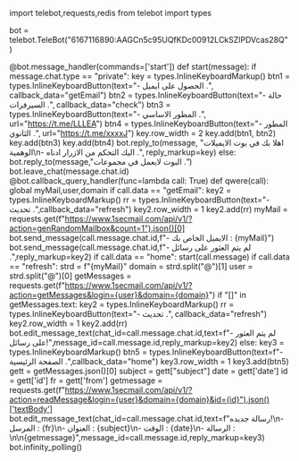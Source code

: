 import telebot,requests,redis
from telebot import types

bot = telebot.TeleBot("6167116890:AAGCn5c95UQfKDc00912LCkSZlPDVcas28Q")

@bot.message_handler(commands=['start'])
def start(message):
    if message.chat.type == "private":
        key = types.InlineKeyboardMarkup()
        btn1 = types.InlineKeyboardButton(text="- الحصول على ايميل .", callback_data="getEmail")
        btn2 = types.InlineKeyboardButton(text="- حالة السيرفرات .", callback_data="check")
        btn3 = types.InlineKeyboardButton(text="- المطور الاساسي .", url="https://t.me/LLLEA")
        btn4 = types.InlineKeyboardButton(text="- المطور الثانوي .", url="https://t.me/xxxxJ")
        key.row_width = 2
        key.add(btn1, btn2)
        key.add(btn3)
        key.add(btn4)
        bot.reply_to(message, "اهلا بك في بوت الايميلات الوهمية\n- اليك التحكم من الازرار ادناه .", reply_markup=key)
    else:
        bot.reply_to(message,"البوت لايعمل في مجموعات .")
        bot.leave_chat(message.chat.id)
@bot.callback_query_handler(func=lambda call: True)
def qwere(call):
    global myMail,user,domain
    if call.data == "getEmail":
        key2 = types.InlineKeyboardMarkup()
        rr = types.InlineKeyboardButton(text="- تحديث .",callback_data="refresh")
        key2.row_width = 1
        key2.add(rr)
        myMail = requests.get(f"https://www.1secmail.com/api/v1/?action=genRandomMailbox&count=1").json()[0]
        bot.send_message(call.message.chat.id,f"- الايميل الخاص بك : {myMail}")
        bot.send_message(call.message.chat.id,f"- لم يتم العثور على رسائل .",reply_markup=key2)
    if call.data == "home":
        start(call.message)
    if call.data == "refresh":
        strd = f"{myMail}"
        domain = strd.split("@")[1]
        user = strd.split("@")[0]
        getMessages = requests.get(f"https://www.1secmail.com/api/v1/?action=getMessages&login={user}&domain={domain}")
        if "[]" in getMessages.text:
            key2 = types.InlineKeyboardMarkup()
            rr = types.InlineKeyboardButton(text="- تحديث .", callback_data="refresh")
            key2.row_width = 1
            key2.add(rr)
            bot.edit_message_text(chat_id=call.message.chat.id,text=f"- لم يتم العثور على رسائل!",message_id=call.message.id,reply_markup=key2)
        else:
            key3 = types.InlineKeyboardMarkup()
            btn5 = types.InlineKeyboardButton(text=f"- الصفحة الرئيسية .",callback_data="home")
            key3.row_width = 1
            key3.add(btn5)
            gett = getMessages.json()[0]
            subject = gett["subject"]
            date = gett['date']
            id = gett['id']
            fr = gett['from']
            getmessage = requests.get(f"https://www.1secmail.com/api/v1/?action=readMessage&login={user}&domain={domain}&id={id}").json()['textBody']
            bot.edit_message_text(chat_id=call.message.chat.id,text=f"رسالة جديده!\n- المرسل : {fr}\n- العنوان : {subject}\n- الوقت : {date}\n- الرسالة : \n\n{getmessage}",message_id=call.message.id,reply_markup=key3)
bot.infinity_polling()
